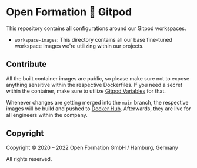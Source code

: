 # Open Formation 💚 Gitpod

This repository contains all configurations around our Gitpod workspaces.

- `workspace-images`: This directory contains all our base fine-tuned workspace images we're utilizing within our projects.

## Contribute

All the built container images are public, so please make sure not to expose anything sensitive within the respective Dockerfiles. If you need a secret within the container, make sure to utilize [Gitpod Variables](https://www.gitpod.io/docs/environment-variables) for that.

Whenever changes are getting merged into the `main` branch, the respective images will be build and pushed to [Docker Hub](https://hub.docker.com/). Afterwards, they are live for all engineers within the company.

## Copyright

Copyright © 2020 – 2022 Open Formation GmbH / Hamburg, Germany

All rights reserved.